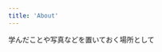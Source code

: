 ```yaml
---
title: 'About'
---
```


<!--
This content will be displayed at the top of the index page.
You can leave this empty if you don’t want to show any content.
-->

学んだことや写真などを置いておく場所として